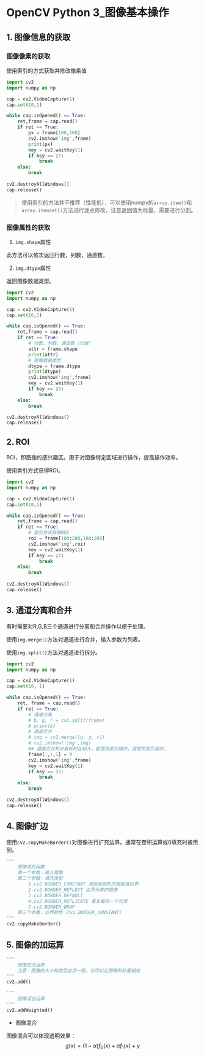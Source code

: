 # OpenCV Python 3_图像基本操作

## 1. 图像信息的获取

### 图像像素的获取

使用索引的方式获取并修改像素值

```python
import cv2
import numpy as np

cap = cv2.VideoCapture(1)
cap.set(10,1)

while cap.isOpened() == True:
    ret,frame = cap.read()
    if ret == True:
        px = frame[100,100]
        cv2.imshow('img',frame)
        print(px)
        key = cv2.waitKey(1)
        if key == 27:
            break
    else:
        break
        
cv2.destroyAllWindows()
cap.release()
```

> 使用索引的方法并不推荐（性能低），可以使用numpy的`array.item()`和`array.itemset()`方法进行逐点修改，注意返回值为标量，需要进行分割。

### 图像属性的获取

1. `img.shape`属性

此方法可以依次返回行数，列数，通道数。

2. `img.dtype`属性

返回图像数据类型。

```python
import cv2
import numpy as np

cap = cv2.VideoCapture(1)
cap.set(10,1)

while cap.isOpened() == True:
    ret,frame = cap.read()
    if ret == True:
        # 行数，列数，通道数（元组）
        attr = frame.shape
        print(attr)
        # 图像数据类型
        dtype = frame.dtype
        print(dtype)
        cv2.imshow('img',frame)
        key = cv2.waitKey(1)
        if key == 27:
            break
    else:
        break

cv2.destroyAllWindows()
cap.release()
```

## 2. ROI

ROI，即图像的感兴趣区。用于对图像特定区域进行操作，提高操作效率。

使用索引方式获得ROI。

```python
import cv2
import numpy as np

cap = cv2.VideoCapture(1)
cap.set(10,1)

while cap.isOpened() == True:
    ret,frame = cap.read()
    if ret == True:
		# 索引方式获取ROI
        roi = frame[100:200,100:200]
        cv2.imshow('img',roi)
        key = cv2.waitKey(1)
        if key == 27:
            break
    else:
        break
    
cv2.destroyAllWindows()
cap.release()
```

## 3. 通道分离和合并

有时需要对R,G,B三个通道进行分离和合并操作以便于处理。

使用`img.merge()`方法对通道进行合并，输入参数为列表。

使用`img.split()`方法对通道进行拆分。

```python
import cv2
import numpy as np

cap = cv2.VideoCapture(1)
cap.set(10, 1)

while cap.isOpened() == True:
    ret, frame = cap.read()
    if ret == True:
        # 通道分离
        # b, g, r = cv2.split(frame)
        # print(b)
        # 通道合并
        # img = cv2.merge([b, g, r])
        # cv2.imshow('img',img)
        ## 通道合并和分离耗时比较大，能使用索引操作，就使用索引操作。
        frame[:,:,1] = 0
        cv2.imshow('img',frame)
        key = cv2.waitKey(1)
        if key == 27:
            break
    else:
        break

cv2.destroyAllWindows()    
cap.release()
```

## 4. 图像扩边

使用`cv2.copyMakeBorder()`对图像进行扩充边界。通常在卷积运算或0填充时被用到。

```python
"""
	图像填充函数
	第一个参数：输入图像
	第二个参数：填充类型
		1.cv2.BORDER_CONSTANT 添加有颜色的常数值边界
		2.cv2.BORDER_REFLECT 边界元素的镜像
		3.cv2.BORDER_DEFAULT
		4.cv2.BORDER_REPLICATE 重复最后一个元素
		5.cv2.BORDER_WRAP
	第三个参数：边界颜色（cv2.BORDER_CONSTANT）
"""
cv2.copyMakeBorder()
```

## 5. 图像的加运算

```python
"""
	图像加法运算
	注意：图像的大小和类型必须一致，也可以让图像和标量相加
"""
cv2.add()

"""
	图像混合运算
"""
cv2.addWeighted()
```

- 图像混合

图像混合可以体现透明效果：
$$
g(x) = (1-\alpha)f_0(x)+\alpha f_1(x)+\gamma
$$

